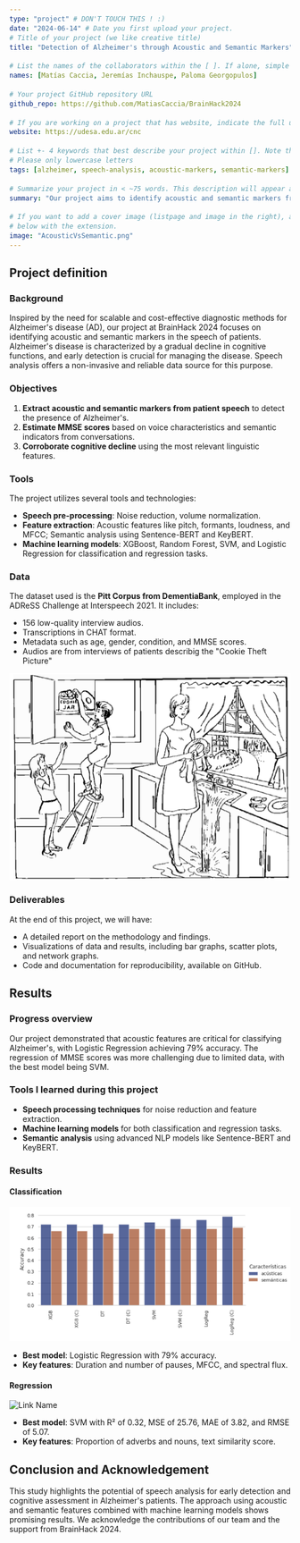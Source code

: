 ```yaml
---
type: "project" # DON'T TOUCH THIS ! :)
date: "2024-06-14" # Date you first upload your project.
# Title of your project (we like creative title)
title: "Detection of Alzheimer's through Acoustic and Semantic Markers"

# List the names of the collaborators within the [ ]. If alone, simple put your name within []
names: [Matías Caccia, Jeremías Inchauspe, Paloma Georgopulos]

# Your project GitHub repository URL
github_repo: https://github.com/MatiasCaccia/BrainHack2024

# If you are working on a project that has website, indicate the full url including "https://" below or leave it empty.
website: https://udesa.edu.ar/cnc

# List +- 4 keywords that best describe your project within []. Note that the project summary also involves a number of key words. Those are listed on top of the [github repository](https://github.com/brainhack-school2020/project_template), click `manage topics`.
# Please only lowercase letters
tags: [alzheimer, speech-analysis, acoustic-markers, semantic-markers]

# Summarize your project in < ~75 words. This description will appear at the top of your page and on the list page with other projects..
summary: "Our project aims to identify acoustic and semantic markers from the speech of Alzheimer's patients to detect the disease and estimate MMSE scores using machine learning models. This approach offers a scalable and cost-effective method for early diagnosis."

# If you want to add a cover image (listpage and image in the right), add it to your directory and indicate the name
# below with the extension.
image: "AcousticVsSemantic.png"
---
```

<!-- This is an html comment and this won't appear in the rendered page. You are now editing the "content" area, the core of your description. Everything that you can do in markdown is allowed below. We added a couple of comments to guide your through documenting your progress. -->

## Project definition

### Background

Inspired by the need for scalable and cost-effective diagnostic methods for Alzheimer's disease (AD), our project at BrainHack 2024 focuses on identifying acoustic and semantic markers in the speech of patients. Alzheimer's disease is characterized by a gradual decline in cognitive functions, and early detection is crucial for managing the disease. Speech analysis offers a non-invasive and reliable data source for this purpose.

### Objectives

1. **Extract acoustic and semantic markers from patient speech** to detect the presence of Alzheimer's.
2. **Estimate MMSE scores** based on voice characteristics and semantic indicators from conversations.
3. **Corroborate cognitive decline** using the most relevant linguistic features.

### Tools

The project utilizes several tools and technologies:
 * **Speech pre-processing**: Noise reduction, volume normalization.
 * **Feature extraction**: Acoustic features like pitch, formants, loudness, and MFCC; Semantic analysis using Sentence-BERT and KeyBERT.
 * **Machine learning models**: XGBoost, Random Forest, SVM, and Logistic Regression for classification and regression tasks.

### Data

The dataset used is the **Pitt Corpus from DementiaBank**, employed in the ADReSS Challenge at Interspeech 2021. It includes:
- 156 low-quality interview audios.
- Transcriptions in CHAT format.
- Metadata such as age, gender, condition, and MMSE scores.
- Audios are from interviews of patients describig the "Cookie Theft Picture"

![Link Name](./CookeTheftEnhance.png)

### Deliverables

At the end of this project, we will have:
 - A detailed report on the methodology and findings.
 - Visualizations of data and results, including bar graphs, scatter plots, and network graphs.
 - Code and documentation for reproducibility, available on GitHub.

## Results

### Progress overview

Our project demonstrated that acoustic features are critical for classifying Alzheimer's, with Logistic Regression achieving 79% accuracy. The regression of MMSE scores was more challenging due to limited data, with the best model being SVM.

### Tools I learned during this project

 * **Speech processing techniques** for noise reduction and feature extraction.
 * **Machine learning models** for both classification and regression tasks.
 * **Semantic analysis** using advanced NLP models like Sentence-BERT and KeyBERT.

### Results

#### Classification

![Link Name](./ClassifierResults.png)

- **Best model**: Logistic Regression with 79% accuracy.
- **Key features**: Duration and number of pauses, MFCC, and spectral flux.

#### Regression

![Link Name](./R2Results.jpg)

- **Best model**: SVM with R² of 0.32, MSE of 25.76, MAE of 3.82, and RMSE of 5.07.
- **Key features**: Proportion of adverbs and nouns, text similarity score.

## Conclusion and Acknowledgement

This study highlights the potential of speech analysis for early detection and cognitive assessment in Alzheimer's patients. The approach using acoustic and semantic features combined with machine learning models shows promising results. We acknowledge the contributions of our team and the support from BrainHack 2024.


